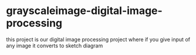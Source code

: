 # grayscaleimage-digital-image-processing
this project is our digital image processing project where if you give input of any image it converts to sketch diagram
